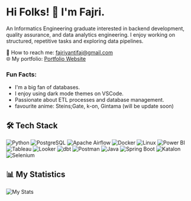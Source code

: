 # Hi Folks! 👋 I'm Fajri.

An Informatics Engineering graduate interested in backend development, quality assurance, and data analytics engineering. I enjoy working on structured, repetitive tasks and exploring data pipelines.

📧 How to reach me: fajriyantifaj@gmail.com  
🌐 My portfolio: [Portfolio Website](https://github.com/fajri-yanti)

### Fun Facts:
- I'm a big fan of databases.
- I enjoy using dark mode themes on VSCode.
- Passionate about ETL processes and database management.
- favourite anime: Steins;Gate, k-on, Gintama (will be update soon)
## 🛠 Tech Stack

![Python](https://img.shields.io/badge/-Python-3776AB?style=flat&logo=python&logoColor=white)
![PostgreSQL](https://img.shields.io/badge/-PostgreSQL-4169E1?style=flat&logo=postgresql&logoColor=white)
![Apache Airflow](https://img.shields.io/badge/-Apache%20Airflow-017CEE?style=flat&logo=apache-airflow&logoColor=white)
![Docker](https://img.shields.io/badge/-Docker-2496ED?style=flat&logo=docker&logoColor=white)
![Linux](https://img.shields.io/badge/-Linux-FCC624?style=flat&logo=linux&logoColor=black)
![Power BI](https://img.shields.io/badge/-Power%20BI-F2C811?style=flat&logo=power-bi&logoColor=black)
![Tableau](https://img.shields.io/badge/-Tableau-E97627?style=flat&logo=tableau&logoColor=white)
![Looker](https://img.shields.io/badge/-Looker-4285F4?style=flat&logo=looker&logoColor=white)
![dbt](https://img.shields.io/badge/-dbt-FF694B?style=flat&logo=dbt&logoColor=white)
![Postman](https://img.shields.io/badge/-Postman-FF6C37?style=flat&logo=postman&logoColor=white)
![Java](https://img.shields.io/badge/-Java-007396?style=flat&logo=java&logoColor=white)
![Spring Boot](https://img.shields.io/badge/-Spring%20Boot-6DB33F?style=flat&logo=spring-boot&logoColor=white)
![Katalon](https://img.shields.io/badge/-Katalon-00B64A?style=flat&logo=katalon-studio&logoColor=white)
![Selenium](https://img.shields.io/badge/-Selenium-43B02A?style=flat&logo=selenium&logoColor=white)


## 📊 My Statistics

![My Stats](https://github-readme-stats.vercel.app/api?username=fajri-yanti&show_icons=true&theme=radical) <br>
